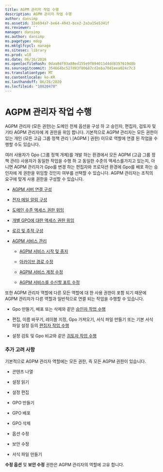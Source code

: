 ```yaml
---
title: AGPM 관리자 작업 수행
description: AGPM 관리자 작업 수행
author: dansimp
ms.assetid: 32e694a7-be64-4943-bce2-2a3a15e5341f
ms.reviewer: ''
manager: dansimp
ms.author: dansimp
ms.pagetype: mdop
ms.mktglfcycl: manage
ms.sitesec: library
ms.prod: w10
ms.date: 06/16/2016
ms.openlocfilehash: 0daa8df93a88ed155e9f894011d4dd835761948b
ms.sourcegitcommit: 354664bc527d93f80687cd2eba70d1eea024c7c3
ms.translationtype: MT
ms.contentlocale: ko-KR
ms.lasthandoff: 06/26/2020
ms.locfileid: "10820478"
---
```

# AGPM 관리자 작업 수행


AGPM 관리자 (모든 권한)는 도메인 전체 옵션을 구성 하 고 승인자, 편집자, 검토자 및 기타 AGPM 관리자에 게 권한을 위임 합니다. 기본적으로 AGPM 관리자는 모든 권한이 있는 개인 (모든 고급 그룹 정책 관리 \ [AGPM \] 권한) 이므로 역할에 연결 된 작업을 수행할 수도 있습니다.

여러 사용자가 Gpo (그룹 정책 개체)를 개발 하는 환경에서 모든 AGPM (고급 그룹 정책 관리) 사용자가 동일한 작업을 수행 하 고 동일한 수준의 액세스를가지고 있는지, 아니면 AGPM 관리자가 Gpo를 변경 하는 편집자와 프로덕션 환경에 Gpo를 배포 하는 승인자에 게 권한을 위임할 것인지 여부를 선택할 수 있습니다. AGPM 관리자는 조직의 요구에 맞게 사용 권한을 구성할 수 있습니다.

-   [AGPM 서버 연결 구성](configure-the-agpm-server-connection.md)

-   [전자 메일 알림 구성](configure-e-mail-notification.md)

-   [도메인 수준 액세스 권한 위임](delegate-domain-level-access.md)

-   [개별 GPO에 대한 액세스 권한 위임](delegate-access-to-an-individual-gpo.md)

-   [로깅 및 추적 구성](configure-logging-and-tracing.md)

-   [AGPM 서비스 관리](managing-the-agpm-service.md)

    -   [AGPM 서비스 시작 및 중지](start-and-stop-the-agpm-service.md)

    -   [아카이브 경로 수정](modify-the-archive-path.md)

    -   [AGPM 서비스 계정 수정](modify-the-agpm-service-account.md)

    -   [AGPM 서비스를 수신할 포트 수정](modify-the-port-on-which-the-agpm-service-listens.md)

또한 AGPM 관리자 역할에 다른 모든 역할에 대 한 사용 권한이 포함 되기 때문에 AGPM 관리자가 다른 역할과 일반적으로 연결 되는 작업을 수행할 수 있습니다.

-   Gpo 만들기, 배포 또는 삭제와 같은 [승인자 작업 수행](performing-approver-tasks.md)

-   편집, 이름 바꾸기, 레이블 지정, Gpo 가져오기, 서식 파일 만들기 또는 기본 서식 파일 설정 등의 [편집자 작업 수행](performing-editor-tasks.md)

-   설정 검토 및 Gpo 비교와 같은 [검토자 작업 수행](performing-reviewer-tasks.md)

### 추가 고려 사항

기본적으로 AGPM 관리자 역할에는 모든 권한, 즉 모든 AGPM 권한이 있습니다.

-   콘텐츠 나열

-   설정 읽기

-   설정 편집

-   GPO 만들기

-   GPO 배포

-   GPO 삭제

-   옵션 수정

-   보안 수정

-   서식 파일 만들기

**수정 옵션** 및 **보안 수정** 권한은 AGPM 관리자의 역할에 고유 합니다.

 

 





